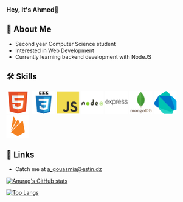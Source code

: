 ### Hey, It's Ahmed👋
## 🚀 About Me
- Second year Computer Science student
- Interested in Web Development
- Currently learning backend development with NodeJS


## 🛠 Skills
  <img src="https://github.com/devicons/devicon/blob/master/icons/html5/html5-original.svg" title="html" alt="Java" width="60" height="60"/>&nbsp;
   <img src="https://github.com/devicons/devicon/blob/master/icons/css3/css3-original-wordmark.svg" title="android" width="60" height="60"/>
   <img src="https://github.com/devicons/devicon/blob/master/icons/javascript/javascript-original.svg" title="c" width="60" height="60"/>
   <img src="https://github.com/devicons/devicon/blob/master/icons/nodejs/nodejs-original-wordmark.svg" title="figma" width="60" height="60"/>
   <img src="https://github.com/devicons/devicon/blob/master/icons/express/express-original-wordmark.svg" title="firebase" width="60" height="60"/>
   <img src="https://github.com/devicons/devicon/blob/master/icons/mongodb/mongodb-original-wordmark.svg" title="github" width="60" height="60"/>
   <img src="https://github.com/devicons/devicon/blob/master/icons/dart/dart-original.svg" title="gradle" width="60" height="60"/>
   <img src="https://github.com/devicons/devicon/blob/master/icons/firebase/firebase-plain.svg" title="kotlin" width="60" height="60"/>
   
 ## 🔗 Links
 - Catch me at a_gouasmia@estin.dz

[![Anurag's GitHub stats](https://github-readme-stats.vercel.app/api?username=SilverBullet19&theme=dark)](https://github.com/anuraghazra/github-readme-stats)

[![Top Langs](https://github-readme-stats.vercel.app/api/top-langs/?username=SilverBullet19&theme=dark)](https://github.com/anuraghazra/github-readme-stats)
